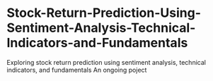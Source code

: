 # Stock-Return-Prediction-Using-Sentiment-Analysis-Technical-Indicators-and-Fundamentals
Exploring stock return prediction using sentiment analysis, technical indicators, and fundamentals
An ongoing poject
